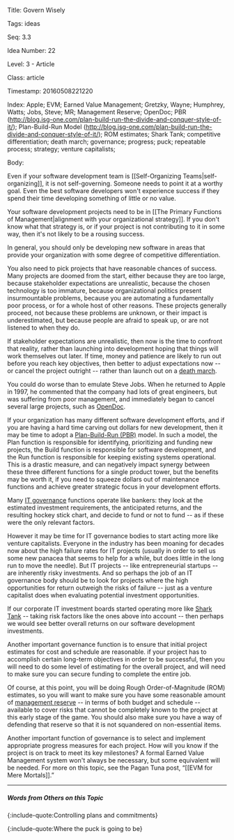 Title:  Govern Wisely

Tags:   ideas

Seq:    3.3

Idea Number: 22

Level:  3 - Article

Class:  article

Timestamp: 20160508221220

Index:  Apple; EVM; Earned Value Management; Gretzky, Wayne; Humphrey, Watts; Jobs, Steve; MR; Management Reserve; OpenDoc; PBR (http://blog.isg-one.com/plan-build-run-the-divide-and-conquer-style-of-it/); Plan-Build-Run Model (http://blog.isg-one.com/plan-build-run-the-divide-and-conquer-style-of-it/); ROM estimates; Shark Tank; competitive differentiation; death march; governance; progress; puck; repeatable process; strategy; venture capitalists;

Body:

Even if your software development team is [[Self-Organizing Teams|self-organizing]], it is not self-governing. Someone needs to point it at a worthy goal. Even the best software developers won't experience success if they spend their time developing something of little or no value.

Your software development projects need to be in [[The Primary Functions of Management|alignment with your organizational strategy]]. If you don't know what that strategy is, or if your project is not contributing to it in some way, then it's not likely to be a rousing success.

In general, you should only be developing new software in areas that provide your organization with some degree of competitive differentiation.

You also need to pick projects that have reasonable chances of success. Many projects are doomed from the start, either because they are too large, because stakeholder expectations are unrealistic, because the chosen technology is too immature, because organizational politics present insurmountable problems, because you are automating a fundamentally poor process, or for a whole host of other reasons. These projects generally proceed, not because these problems are unknown, or their impact is underestimated, but because people are afraid to speak up, or are not listened to when they do.

If stakeholder expectations are unrealistic, then now is the time to confront that reality, rather than launching into development hoping that things will work themselves out later. If time, money and patience are likely to run out before you reach key objectives, then better to adjust expectations now -- or cancel the project outright -- rather than launch out on a <a href="http://en.wikipedia.org/wiki/Death_march_(project_management)" class="reflink" target="ref">death march</a>.

You could do worse than to emulate Steve Jobs. When he returned to Apple in 1997, he commented that the company had lots of great engineers, but was suffering from poor management, and immediately began to cancel several large projects, such as <a href="https://en.wikipedia.org/wiki/OpenDoc" class="reflink" target="ref">OpenDoc</a>.

If your organization has many different software development efforts, and if you are having a hard time carving out dollars for new development, then it may be time to adopt a <a href="https://www.mckinsey.com/capabilities/mckinsey-digital/our-insights/using-a-plan-build-run-organizational-model-to-drive-it-infrastructure-objectives" class="reflink" target="ref">Plan-Build-Run (PBR)</a> model. In such a model, the Plan function is responsible for identifying, prioritizing and funding new projects, the Build function is responsible for software development, and the Run function is responsible for keeping existing systems operational. This is a drastic measure, and can negatively impact synergy between these three different functions for a single product tower, but the benefits may be worth it, if you need to squeeze dollars out of maintenance functions and achieve greater strategic focus in your development efforts.

Many <a href="http://en.wikipedia.org/wiki/Corporate_governance_of_information_technology" class="reflink" target="ref">IT governance</a> functions operate like bankers: they look at the estimated investment requirements, the anticipated returns, and the resulting hockey stick chart, and decide to fund or not to fund -- as if these were the only relevant factors.

However it may be time for IT governance bodies to start acting more like venture capitalists. Everyone in the industry has been moaning for decades now about the high failure rates for IT projects (usually in order to sell us some new panacea that seems to help for a while, but does little in the long run to move the needle). But IT projects -- like entrepreneurial startups -- are inherently risky investments. And so perhaps the job of an IT governance body should be to look for projects where the high opportunities for return outweigh the risks of failure -- just as a venture capitalist does when evaluating potential investment opportunities.

If our corporate IT investment boards started operating more like <a href="https://en.wikipedia.org/wiki/Shark_Tank" class="reflink" target="ref">Shark Tank</a> -- taking risk factors like the ones above into account -- then perhaps we would see better overall returns on our software development investments.

Another important governance function is to ensure that initial project estimates for cost and schedule are reasonable. if your project has to accomplish certain long-term objectives in order to be successful, then you will need to do some level of estimating for the overall project, and will need to make sure you can secure funding to complete the entire job.

Of course, at this point, you will be doing Rough Order-of-Magnitude (ROM) estimates, so you will want to make sure you have some reasonable amount of <a href="https://www.humphreys-assoc.com/evms/effective-management-reserve-ta-a-60.html" class="reflink" target="ref">management reserve</a> -- in terms of both budget and schedule -- available to cover risks that cannot be completely known to the project at this early stage of the game. You should also make sure you have a way of defending that reserve so that it is not squandered on non-essential items.

Another important function of governance is to select and implement appropriate progress measures for each project. How will you know if the project is on track to meet its key milestones? A formal Earned Value Management system won't always be necessary, but some equivalent will be needed. For more on this topic, see the Pagan Tuna post, &ldquo;[[EVM for Mere Mortals]].&rdquo;

----

##### Words from Others on this Topic

{:include-quote:Controlling plans and commitments}

{:include-quote:Where the puck is going to be}

[self-organizing]: self-organizing-teams.html
